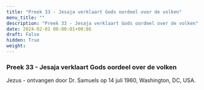 ```yaml
---
title: "Preek 33 - Jesaja verklaart Gods oordeel over de volken"
menu_title: ""
description: "Preek 33 - Jesaja verklaart Gods oordeel over de volken"
date: 2024-02-01 06:00:01+00:86
draft: False
hidden: True
weight:
---
```

### Preek 33 - Jesaja verklaart Gods oordeel over de volken

Jezus - ontvangen door Dr. Samuels op 14 juli 1960, Washington, DC, USA.
